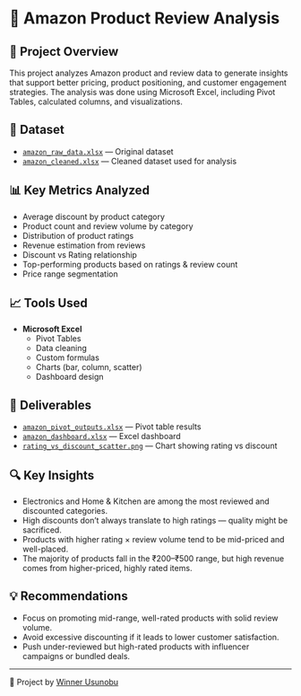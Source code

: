 # 🛒 Amazon Product Review Analysis

## 🧠 Project Overview
This project analyzes Amazon product and review data to generate insights that support better pricing, product positioning, and customer engagement strategies. The analysis was done using Microsoft Excel, including Pivot Tables, calculated columns, and visualizations.

## 📂 Dataset
- [`amazon_raw_data.xlsx`](data/amazon_raw_data.xlsx) — Original dataset
- [`amazon_cleaned.xlsx`](data/amazon_cleaned.xlsx) — Cleaned dataset used for analysis

## 📊 Key Metrics Analyzed
- Average discount by product category
- Product count and review volume by category
- Distribution of product ratings
- Revenue estimation from reviews
- Discount vs Rating relationship
- Top-performing products based on ratings & review count
- Price range segmentation

## 📈 Tools Used
- **Microsoft Excel**
  - Pivot Tables
  - Data cleaning
  - Custom formulas
  - Charts (bar, column, scatter)
  - Dashboard design

## 📄 Deliverables
- [`amazon_pivot_outputs.xlsx`](analysis/amazon_pivot_outputs.xlsx) — Pivot table results
- [`amazon_dashboard.xlsx`](dashboard/amazon_dashboard.xlsx) — Excel dashboard
- [`rating_vs_discount_scatter.png`](analysis/rating_vs_discount_scatter.png) — Chart showing rating vs discount

## 🔍 Key Insights
- Electronics and Home & Kitchen are among the most reviewed and discounted categories.
- High discounts don’t always translate to high ratings — quality might be sacrificed.
- Products with higher rating × review volume tend to be mid-priced and well-placed.
- The majority of products fall in the ₹200–₹500 range, but high revenue comes from higher-priced, highly rated items.

## 💡 Recommendations
- Focus on promoting mid-range, well-rated products with solid review volume.
- Avoid excessive discounting if it leads to lower customer satisfaction.
- Push under-reviewed but high-rated products with influencer campaigns or bundled deals.

---

📌 Project by [Winner Usunobu](https://github.com/whinnysmart)
